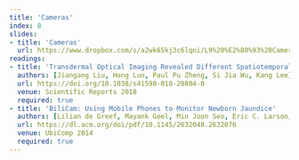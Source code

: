 ```yaml
---
title: 'Cameras'
index: 8
slides:
- title: 'Cameras'
  url: https://www.dropbox.com/s/a2wk65kj3c6lqni/L9%20%E2%80%93%20Cameras.pptx?dl=0
readings:
- title: 'Transdermal Optical Imaging Revealed Different Spatiotemporal Patterns of Facial Cardiovascular Activities'
  authors: [Jiangang Liu, Hong Luo, Paul Pu Zheng, Si Jia Wu, Kang Lee]
  url: https://doi.org/10.1038/s41598-018-28804-0
  venue: Scientific Reports 2018
  required: true
- title: 'BiliCam: Using Mobile Phones to Monitor Newborn Jaundice'
  authors: [Lilian de Greef, Mayank Goel, Min Joon Seo, Eric C. Larson, James W. Stout, James A. Taylor, Shwetak N. Patel]
  url: https://dl.acm.org/doi/pdf/10.1145/2632048.2632076
  venue: UbiComp 2014
  required: true
---
```

